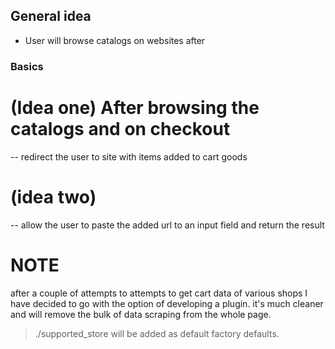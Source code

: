 ## General idea
 - User will browse catalogs on websites after

 ### Basics
 
 # (Idea one) After browsing the catalogs and on checkout
 -- redirect the user to site with items added to cart goods

 # (idea two)
 -- allow the user to paste the added url to an input field and return the result

# NOTE #
after a couple of attempts to attempts to get cart data of various shops
I have decided to go with the option of developing a plugin. it's much cleaner
and will remove the bulk of data scraping from the whole page.

> ./supported_store will be added as default factory defaults.